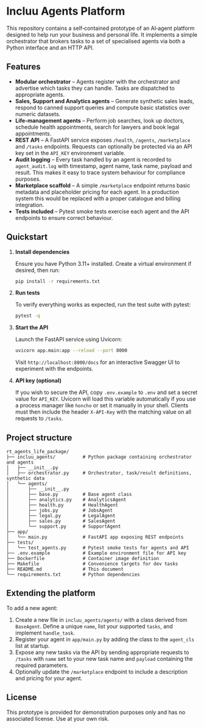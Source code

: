 # Incluu Agents Platform

This repository contains a self‑contained prototype of an AI‑agent
platform designed to help run your business and personal life.  It
implements a simple orchestrator that brokers tasks to a set of
specialised agents via both a Python interface and an HTTP API.

## Features

* **Modular orchestrator** – Agents register with the orchestrator and
  advertise which tasks they can handle.  Tasks are dispatched to
  appropriate agents.
* **Sales, Support and Analytics agents** – Generate synthetic sales
  leads, respond to canned support queries and compute basic
  statistics over numeric datasets.
* **Life‑management agents** – Perform job searches, look up doctors,
  schedule health appointments, search for lawyers and book legal
  appointments.
* **REST API** – A FastAPI service exposes `/health`, `/agents`,
  `/marketplace` and `/tasks` endpoints.  Requests can optionally be
  protected via an API key set in the `API_KEY` environment variable.
* **Audit logging** – Every task handled by an agent is recorded to
  `agent_audit.log` with timestamp, agent name, task name, payload
  and result.  This makes it easy to trace system behaviour for
  compliance purposes.
* **Marketplace scaffold** – A simple `/marketplace` endpoint returns
  basic metadata and placeholder pricing for each agent.  In a
  production system this would be replaced with a proper catalogue
  and billing integration.
* **Tests included** – Pytest smoke tests exercise each agent and the
  API endpoints to ensure correct behaviour.

## Quickstart

1. **Install dependencies**

   Ensure you have Python 3.11+ installed.  Create a virtual
   environment if desired, then run:

   ```bash
   pip install -r requirements.txt
   ```

2. **Run tests**

   To verify everything works as expected, run the test suite with
   pytest:

   ```bash
   pytest -q
   ```

3. **Start the API**

   Launch the FastAPI service using Uvicorn:

   ```bash
   uvicorn app.main:app --reload --port 8000
   ```

   Visit `http://localhost:8000/docs` for an interactive Swagger UI to
   experiment with the endpoints.

4. **API key (optional)**

   If you wish to secure the API, copy `.env.example` to `.env` and
   set a secret value for `API_KEY`.  Uvicorn will load this variable
   automatically if you use a process manager like `honcho` or set it
   manually in your shell.  Clients must then include the header
   `X‑API‑Key` with the matching value on all requests to `/tasks`.

## Project structure

```
rt_agents_life_package/
├── incluu_agents/          # Python package containing orchestrator and agents
│   ├── __init__.py
│   ├── orchestrator.py     # Orchestrator, task/result definitions, synthetic data
│   └── agents/
│       ├── __init__.py
│       ├── base.py         # Base agent class
│       ├── analytics.py    # AnalyticsAgent
│       ├── health.py       # HealthAgent
│       ├── jobs.py         # JobsAgent
│       ├── legal.py        # LegalAgent
│       ├── sales.py        # SalesAgent
│       └── support.py      # SupportAgent
├── app/
│   └── main.py             # FastAPI app exposing REST endpoints
├── tests/
│   └── test_agents.py      # Pytest smoke tests for agents and API
├── .env.example            # Example environment file for API key
├── Dockerfile              # Container image definition
├── Makefile                # Convenience targets for dev tasks
├── README.md               # This document
└── requirements.txt        # Python dependencies
```

## Extending the platform

To add a new agent:

1. Create a new file in `incluu_agents/agents/` with a class derived
   from `BaseAgent`.  Define a unique `name`, list your supported
   `tasks`, and implement `handle_task`.
2. Register your agent in `app/main.py` by adding the class to the
   `agent_cls` list at startup.
3. Expose any new tasks via the API by sending appropriate requests
   to `/tasks` with `name` set to your new task name and `payload`
   containing the required parameters.
4. Optionally update the `/marketplace` endpoint to include a
   description and pricing for your agent.

## License

This prototype is provided for demonstration purposes only and has
no associated license.  Use at your own risk.